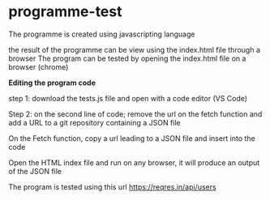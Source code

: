 # programme-test

The programme is created using javascripting language

the result of the programme can be view using the index.html file through a browser
The program can be tested by opening the index.html file on a browser (chrome)

**Editing the program code**

step 1: download the tests.js file and open with a code editor (VS Code)

Step 2: on the second line of code; remove the url on the fetch function and add a URL to a git repository containing a JSON file

On the Fetch function, copy a url leading to a JSON file and insert into the code

Open the HTML index file and run on any browser, it will produce an output of the JSON file

The program is tested using this url https://reqres.in/api/users
